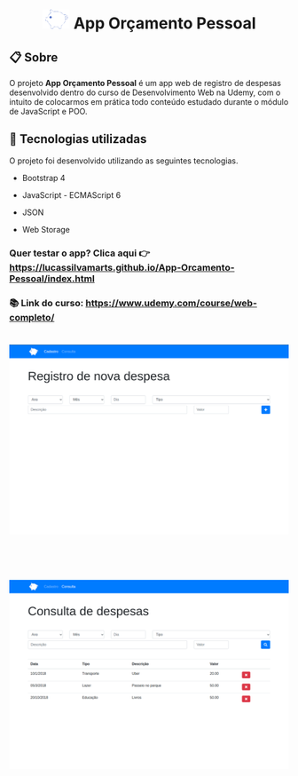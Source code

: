 <h1 align="center">
    <img src="img/logo.png" > App Orçamento Pessoal
</h1>

## 📋 Sobre

O projeto **App Orçamento Pessoal** é um app web de registro de despesas desenvolvido dentro do curso de Desenvolvimento Web na Udemy, com o intuito de colocarmos em prática todo conteúdo estudado durante o módulo de JavaScript e POO.  

## 🔧 Tecnologias utilizadas

O projeto foi desenvolvido utilizando as seguintes tecnologias.

- Bootstrap 4

- JavaScript - ECMAScript 6

- JSON 

- Web Storage

### Quer testar o app? Clica aqui 👉 https://lucassilvamarts.github.io/App-Orcamento-Pessoal/index.html

### 📚 Link do curso: https://www.udemy.com/course/web-completo/


<h1>
    <img src="img/presentation.png">
</h1>

<br>

<h1>
    <img src="img/presentation2.png">
</h1>
